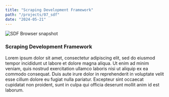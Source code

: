 ```yaml
---
title: "Scraping Development Framework"
path: "/projects/07_sdf"
date: "2024-05-21"
---
```


<imgwrapper fallbackColor="#9d9999">
  <img src="/projects/sdf.jpg" alt="SDF Browser snapshot">
</imgwrapper>

### Scraping Development Framework

Lorem ipsum dolor sit amet, consectetur adipiscing elit, sed do eiusmod tempor incididunt ut labore et dolore magna aliqua. Ut enim ad minim veniam, quis nostrud exercitation ullamco laboris nisi ut aliquip ex ea commodo consequat. Duis aute irure dolor in reprehenderit in voluptate velit esse cillum dolore eu fugiat nulla pariatur. Excepteur sint occaecat cupidatat non proident, sunt in culpa qui officia deserunt mollit anim id est laborum.
